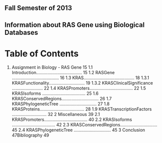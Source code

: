 ## Fall Semester of 2013

## Information about RAS Gene using Biological Databases

# Table of Contents
1. Assignment in Biology - RAS Gene 15
1.1 Introduction..................................... 15
1.2 RASGene ...................................... 16
1.3 KRAS......................................... 18
1.3.1 KRASFunctionality............................. 19
1.3.2 KRASClinicalSignificance ......................... 22
1.4 KRASPromoters................................... 22
1.5 KRASIsoforms ................................... 25
1.6 KRASConservedRegions.............................. 26
1.7 KRASPhylogeneticTree .............................. 27
1.8 KRASProteins.................................... 28
1.9 KRASTranscriptionFactors ............................ 32
2 Miscellaneous 39
2.1 KRASPromoters................................... 40 2.2 KRASIsoforms ................................... 42 2.3 KRASConservedRegions.............................. 45 2.4 KRASPhylogeneticTree .............................. 45
3 Conclusion 47Bibliography 49
